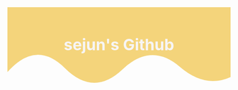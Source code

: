 <style>
 .text {
						font-size: 60px;
						font-weight: 700;
						font-family: -apple-system,BlinkMacSystemFont,Segoe UI,Helvetica,Arial,sans-serif,Apple Color Emoji,Segoe UI Emoji;
					}
					.desc {
						font-size: 20px;
						font-weight: 500;
						font-family: -apple-system,BlinkMacSystemFont,Segoe UI,Helvetica,Arial,sans-serif,Apple Color Emoji,Segoe UI Emoji;
					}            
</style>
 
 <svg xmlns="http://www.w3.org/2000/svg" width="854" height="300" viewBox="0 0 854 300">
    <svg xmlns="http://www.w3.org/2000/svg" viewBox="0 0 854 300">
<path fill="#F4D47B" fill-opacity="1" d="m 0 0 T 0 250 Q 110 125 220 235 T 440 240 T 660 230 T 880 255 T 880 0 z"/>
    </svg>
<text text-anchor="middle" alignment-baseline="middle" x="50%" y="50%" class="text" style="fill:#f7f5f5;" stroke="#none" stroke-width="1">sejun's Github</text>
</svg>
